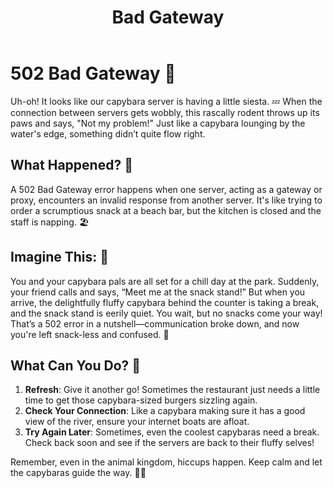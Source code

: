 ﻿---
category: 5xx
code: 502
cover: https://firebasestorage.googleapis.com/v0/b/capy-http.appspot.com/o/Capy-502-750x600.webp?alt=media
thumbnail: https://firebasestorage.googleapis.com/v0/b/capy-http.appspot.com/o/Capy-502-250x200.webp?alt=media
coverAlt: Bad Gateway
description: Bad Gateway
tags:
- 5xx
title: Bad Gateway
---


# 502 Bad Gateway 🐾

Uh-oh! It looks like our capybara server is having a little siesta. 💤 When the connection between servers gets wobbly, this rascally rodent throws up its paws and says, "Not my problem!" Just like a capybara lounging by the water's edge, something didn’t quite flow right.

## What Happened? 🤔

A 502 Bad Gateway error happens when one server, acting as a gateway or proxy, encounters an invalid response from another server. It's like trying to order a scrumptious snack at a beach bar, but the kitchen is closed and the staff is napping. 🏖️

## Imagine This: 🌅

You and your capybara pals are all set for a chill day at the park. Suddenly, your friend calls and says, “Meet me at the snack stand!” But when you arrive, the delightfully fluffy capybara behind the counter is taking a break, and the snack stand is eerily quiet. You wait, but no snacks come your way! That’s a 502 error in a nutshell—communication broke down, and now you're left snack-less and confused. 🍉

## What Can You Do? 🚀

1. **Refresh**: Give it another go! Sometimes the restaurant just needs a little time to get those capybara-sized burgers sizzling again.
2. **Check Your Connection**: Like a capybara making sure it has a good view of the river, ensure your internet boats are afloat.
3. **Try Again Later**: Sometimes, even the coolest capybaras need a break. Check back soon and see if the servers are back to their fluffy selves!

Remember, even in the animal kingdom, hiccups happen. Keep calm and let the capybaras guide the way. 🐾✨